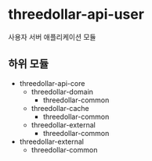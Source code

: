 # threedollar-api-user

사용자 서버 애플리케이션 모듈

## 하위 모듈
- threedollar-api-core
    - threedollar-domain
        - threedollar-common
    - threedollar-cache
        - threedollar-common
    - threedollar-external
        - threedollar-common
- threedollar-external
    - threedollar-common
